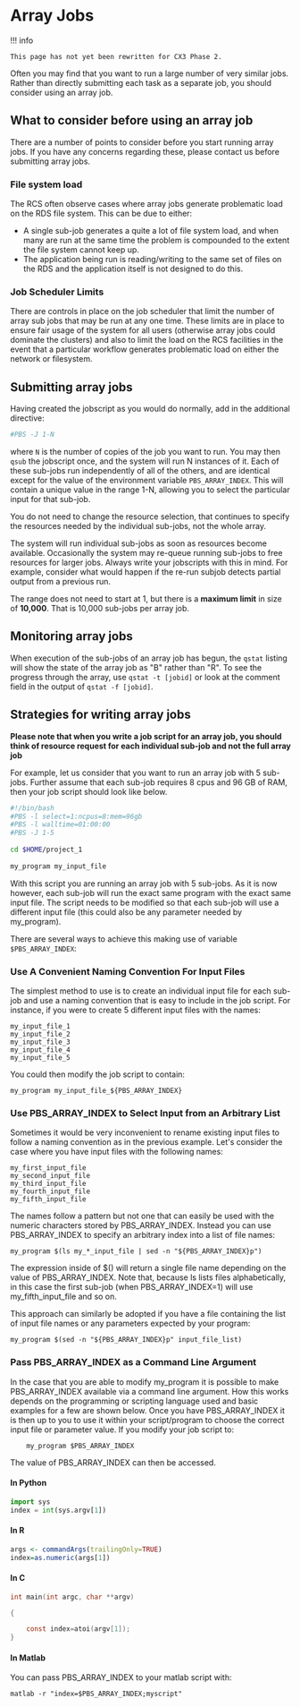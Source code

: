 # Array Jobs

!!! info

    This page has not yet been rewritten for CX3 Phase 2.

Often you may find that you want to run a large number of very similar jobs. Rather than directly submitting each task as a separate job, you should consider using an array job.

## What to consider before using an array job

There are a number of points to consider before you start running array jobs. If you have any concerns regarding these, please contact us before submitting array jobs.

### File system load

The RCS often observe cases where array jobs generate problematic load on the RDS file system. This can be due to either:

* A single sub-job generates a quite a lot of file system load, and when many are run at the same time the problem is compounded to the extent the file system cannot keep up.
* The application being run is reading/writing to the same set of files on the RDS and the application itself is not designed to do this.

### Job Scheduler Limits

There are controls in place on the job scheduler that limit the number of array sub jobs that may be run at any one time. These limits are in place to ensure fair usage of the system for all users (otherwise array jobs could dominate the clusters) and also to limit the load on the RCS facilities in the event that a particular workflow generates problematic load on either the network or filesystem.

## Submitting array jobs

Having created the jobscript as you would do normally, add in the additional directive:

```bash
#PBS -J 1-N
```

where `N` is the number of copies of the job you want to run. You may then `qsub` the jobscript once, and the system will run N instances of it. Each of these sub-jobs run independently of all of the others, and are identical except for the value of the environment variable `PBS_ARRAY_INDEX`. This will contain a unique value in the range 1-N, allowing you to select the particular input for that sub-job.

You do not need to change the resource selection, that continues to specify the resources needed by the individual sub-jobs, not the whole array.

The system will run individual sub-jobs as soon as resources become available. Occasionally the system may re-queue running sub-jobs to free resources for larger jobs. Always write your jobscripts with this in mind. For example, consider what would happen if the re-run subjob detects partial output from a previous run. 

The range does not need to start at 1, but there is a **maximum limit** in size of **10,000**. That is 10,000 sub-jobs per array job.

## Monitoring array jobs

When execution of the sub-jobs of an array job has begun, the `qstat` listing will show the state of the array job as "B" rather than "R". To see the progress through the array, use `qstat -t [jobid]` or look at the comment field in the output of `qstat -f [jobid]`.

## Strategies for writing array jobs

**Please note that when you write a job script for an array job, you should think of resource request for each individual sub-job and not the full array job**

For example, let us consider that you want to run an array job with 5 sub-jobs. Further assume that each sub-job requires 8 cpus and 96 GB of RAM, then your job script should look like below.

```bash
#!/bin/bash
#PBS -l select=1:ncpus=8:mem=96gb
#PBS -l walltime=01:00:00
#PBS -J 1-5
 
cd $HOME/project_1
 
my_program my_input_file
```

With this script you are running an array job with 5 sub-jobs. As it is now however, each sub-job will run the exact same program with the exact same input file. The script needs to be modified so that each sub-job will use a different input file (this could also be any parameter needed by my_program).

There are several ways to achieve this making use of variable `$PBS_ARRAY_INDEX`:

### Use A Convenient Naming Convention For Input Files

The simplest method to use is to create an individual input file for each sub-job and use a naming convention that is easy to include in the job script. For instance, if you were to create 5 different input files with the names:

```
my_input_file_1
my_input_file_2
my_input_file_3
my_input_file_4
my_input_file_5
```

You could then modify the job script to contain:

```
my_program my_input_file_${PBS_ARRAY_INDEX}
```

### Use PBS_ARRAY_INDEX to Select Input from an Arbitrary List

Sometimes it would be very inconvenient to rename existing input files to follow a naming convention as in the previous example. Let's consider the case where you have input files with the following names:

```
my_first_input_file
my_second_input_file
my_third_input_file
my_fourth_input_file
my_fifth_input_file
```

The names follow a pattern but not one that can easily be used with the numeric characters stored by PBS_ARRAY_INDEX. Instead you can use PBS_ARRAY_INDEX to specify an arbitrary index into a list of file names:

```
my_program $(ls my_*_input_file | sed -n "${PBS_ARRAY_INDEX}p")
```

The expression inside of $() will return a single file name depending on the value of PBS_ARRAY_INDEX. Note that, because ls lists files alphabetically, in this case the first sub-job (when PBS_ARRAY_INDEX=1) will use my_fifth_input_file and so on.

This approach can similarly be adopted if you have a file containing the list of input file names or any parameters expected by your program:

```
my_program $(sed -n "${PBS_ARRAY_INDEX}p" input_file_list)
```

### Pass PBS_ARRAY_INDEX as a Command Line Argument

In the case that you are able to modify my_program it is possible to make PBS_ARRAY_INDEX available via a command line argument. How this works depends on the programming or scripting language used and basic examples for a few are shown below. Once you have PBS_ARRAY_INDEX it is then up to you to use it within your script/program to choose the correct input file or parameter value. If you modify your job script to:

```
	my_program $PBS_ARRAY_INDEX
```

The value of PBS_ARRAY_INDEX can then be accessed.

#### In Python

```python
import sys
index = int(sys.argv[1])
```

#### In R

```R
args <- commandArgs(trailingOnly=TRUE)
index=as.numeric(args[1])
```

#### In C

```C
int main(int argc, char **argv)

{

	const index=atoi(argv[1]);
}
```

#### In Matlab

You can pass PBS_ARRAY_INDEX to your matlab script with:

```console
matlab -r "index=$PBS_ARRAY_INDEX;myscript"
```